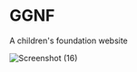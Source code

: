 # GGNF
A children's foundation website

![Screenshot (16)](https://github.com/Oludefiyinfoluwa06/GGNF/assets/120565527/fbbac8a6-f902-4423-8cef-a519a61078f7)
